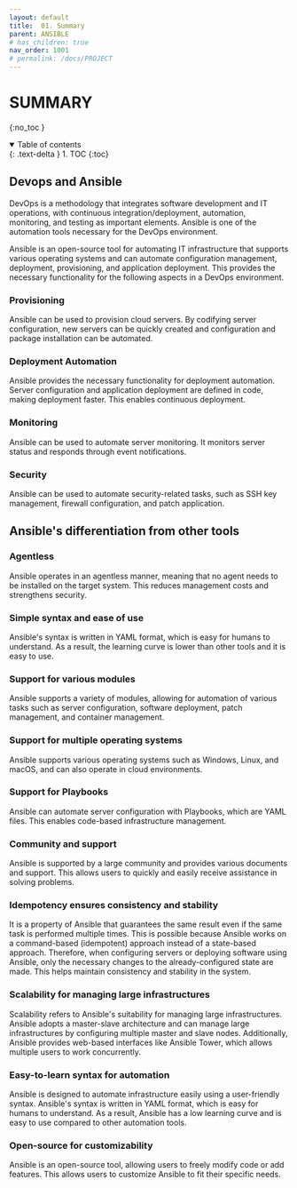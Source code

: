 ```yaml
---
layout: default
title:  01. Summary
parent: ANSIBLE
# has_children: true
nav_order: 1001
# permalink: /docs/PROJECT
---
```


# SUMMARY

{:no_toc }

<details open markdown="block">  
  <summary>
    Table of contents
  </summary>
  {: .text-delta }
1. TOC  
{:toc}
</details>

## Devops and Ansible

DevOps is a methodology that integrates software development and IT operations, with continuous integration/deployment, automation, monitoring, and testing as important elements. Ansible is one of the automation tools necessary for the DevOps environment.

Ansible is an open-source tool for automating IT infrastructure that supports various operating systems and can automate configuration management, deployment, provisioning, and application deployment. This provides the necessary functionality for the following aspects in a DevOps environment.

### Provisioning  

Ansible can be used to provision cloud servers. By codifying server configuration, new servers can be quickly created and configuration and package installation can be automated.

### Deployment Automation

Ansible provides the necessary functionality for deployment automation. Server configuration and application deployment are defined in code, making deployment faster. This enables continuous deployment.

### Monitoring  

Ansible can be used to automate server monitoring. It monitors server status and responds through event notifications.

### Security

Ansible can be used to automate security-related tasks, such as SSH key management, firewall configuration, and patch application.

## Ansible's differentiation from other tools

### Agentless

Ansible operates in an agentless manner, meaning that no agent needs to be installed on the target system. This reduces management costs and strengthens security.

### Simple syntax and ease of use

Ansible's syntax is written in YAML format, which is easy for humans to understand. As a result, the learning curve is lower than other tools and it is easy to use.

### Support for various modules

Ansible supports a variety of modules, allowing for automation of various tasks such as server configuration, software deployment, patch management, and container management.

### Support for multiple operating systems

Ansible supports various operating systems such as Windows, Linux, and macOS, and can also operate in cloud environments.

### Support for Playbooks

Ansible can automate server configuration with Playbooks, which are YAML files. This enables code-based infrastructure management.

### Community and support

Ansible is supported by a large community and provides various documents and support. This allows users to quickly and easily receive assistance in solving problems.

### Idempotency ensures consistency and stability

It is a property of Ansible that guarantees the same result even if the same task is performed multiple times. This is possible because Ansible works on a command-based (idempotent) approach instead of a state-based approach. Therefore, when configuring servers or deploying software using Ansible, only the necessary changes to the already-configured state are made. This helps maintain consistency and stability in the system.

### Scalability for managing large infrastructures  

Scalability refers to Ansible's suitability for managing large infrastructures. Ansible adopts a master-slave architecture and can manage large infrastructures by configuring multiple master and slave nodes. Additionally, Ansible provides web-based interfaces like Ansible Tower, which allows multiple users to work concurrently.

### Easy-to-learn syntax for automation

Ansible is designed to automate infrastructure easily using a user-friendly syntax. Ansible's syntax is written in YAML format, which is easy for humans to understand. As a result, Ansible has a low learning curve and is easy to use compared to other automation tools.

### Open-source for customizability

Ansible is an open-source tool, allowing users to freely modify code or add features. This allows users to customize Ansible to fit their specific needs.

